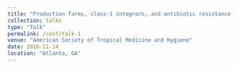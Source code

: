 ```yaml
---
title: "Production farms, class-1 integrons, and antibiotic resistance in E. coli isolates from rural Ecuadorean chickens and humans"
collection: talks
type: "Talk"
permalink: /conf/talk-1
venue: "American Society of Tropical Medicine and Hygiene"
date: 2016-11-14
location: "Atlanta, GA"
---
```

